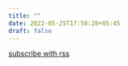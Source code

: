 ```yaml
---
title: ""
date: 2022-05-25T17:58:28+05:45
draft: false
---
```


[subscribe with rss](https://shirishpokhrel.me/blog/index.xml)